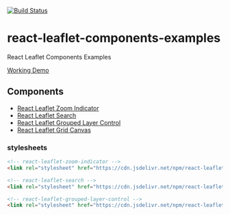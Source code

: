 [![Build Status](https://travis-ci.org/tumerorkun/react-leaflet-components-examples.svg?branch=master)](https://travis-ci.org/tumerorkun/react-leaflet-components-examples)

# react-leaflet-components-examples
React Leaflet Components Examples


[Working Demo](https://tumerorkun.github.io/react-leaflet-components-examples/)


## Components
- [React Leaflet Zoom Indicator](https://github.com/tumerorkun/react-leaflet-zoom-indicator.git)
- [React Leaflet Search](https://github.com/tumerorkun/react-leaflet-search.git)
- [React Leaflet Grouped Layer Control](https://github.com/tumerorkun/react-leaflet-grouped-layer-control.git)
- [React Leaflet Grid Canvas](https://github.com/tumerorkun/react-leaflet-gridcanvas.git)


### stylesheets

```html
<!-- react-leaflet-zoom-indicator -->
<link rel="stylesheet" href="https://cdn.jsdelivr.net/npm/react-leaflet-zoom-indicator@0.1.1/lib/react-leaflet-zoom-indicator.css" integrity="sha256-G9iKHr0WwTZwxj35F9YNgwaXo6SfK1SJgjWANMnxk1o=" crossorigin="anonymous">

<!-- react-leaflet-search -->
<link rel="stylesheet" href="https://cdn.jsdelivr.net/npm/react-leaflet-search@0.3.4/lib/react-leaflet-search.css" integrity="sha256-nglvPttpY2kgOnq30Cjm9vz4MGHsNA6VXQbiOsSAZUI=" crossorigin="anonymous">

<!-- react-leaflet-grouped-layer-control -->
<link rel="stylesheet" href="https://cdn.jsdelivr.net/npm/react-leaflet-grouped-layer-control@0.0.9/lib/react-leaflet-grouped-layer-control.css" integrity="sha256-Rh5MNzMNJnpbFLzQheH2Iv3ku2sS0jY2gLjtI/+uhp4=" crossorigin="anonymous">
```
